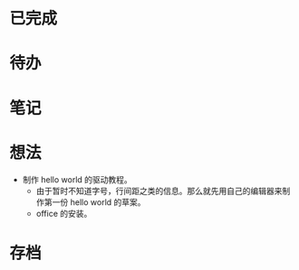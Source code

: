 # 已完成

# 待办

# 笔记

# 想法
- 制作 hello world 的驱动教程。
	- 由于暂时不知道字号，行间距之类的信息。那么就先用自己的编辑器来制作第一份 hello world 的草案。
	- office 的安装。

# 存档